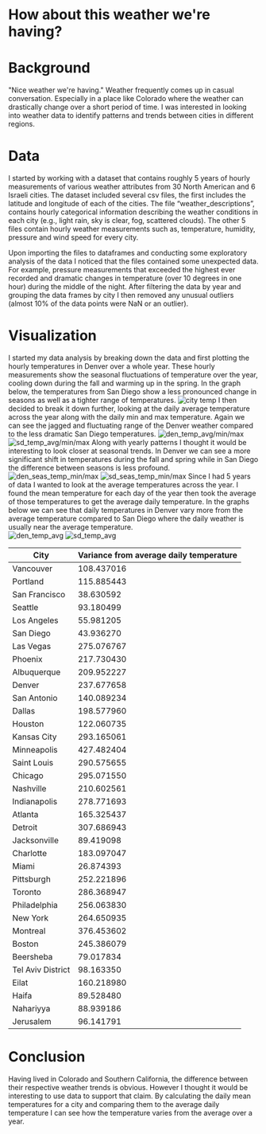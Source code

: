 # How about this weather we're having?

# Background
"Nice weather we're having." Weather frequently comes up in casual conversation. Especially in a place like Colorado where the weather can drastically change over a short period of time. I was interested in looking into weather data to identify patterns and trends between cities in different regions. 



# Data
I started by working with a dataset that contains roughly 5 years of hourly measurements of various weather attributes from 30 North American and 6 Israeli cities. The dataset included several csv files, the first includes the latitude and longitude of each of the cities. The file “weather_descriptions”, contains hourly categorical information describing the weather conditions in each city (e.g., light rain, sky is clear, fog, scattered clouds). The other 5 files contain hourly weather measurements such as, temperature, humidity, pressure and wind speed for every city. 

Upon importing the files to dataframes and conducting some exploratory analysis of the data I noticed that the files contained some unexpected data. For example, pressure measurements that exceeded the highest ever recorded and dramatic changes in temperature (over 10 degrees in one hour) during the middle of the night. After filtering the data by year and grouping the data frames by city I then removed any unusual outliers (almost 10% of the data points were NaN or an outlier). 



# Visualization 
I started my data analysis by breaking down the data and first plotting the hourly temperatures in Denver over a whole year. These hourly measurements show the seasonal fluctuations of temperature over the year, cooling down during the fall and warming up in the spring. In the graph below, the temperatures from San Diego show a less pronounced change in seasons as well as a tighter range of temperatures. 
![city temp](https://github.com/jrp8401/Weather-Capstone/blob/master/img/city_temp_hourly_2013.png)
I then decided to break it down further, looking at the daily average temperature across the year along with the daily min and max temperature. Again we can see the jagged and fluctuating range of the Denver weather compared to the less dramatic San Diego temperatures. 
![den_temp_avg/min/max](https://github.com/jrp8401/Weather-Capstone/blob/master/img/den_temp_avg-min-max_2013.png)
![sd_temp_avg/min/max](https://github.com/jrp8401/Weather-Capstone/blob/master/img/sd_temp_avg-min-max_2013.png)
Along with yearly patterns I thought it would be interesting to look closer at seasonal trends. In Denver we can see a more significant shift in temperatures during the fall and spring while in San Diego the difference between seasons is less profound. 
![den_seas_temp_min/max](https://github.com/jrp8401/Weather-Capstone/blob/master/img/den_seas_temp_avg-min-max_2013.png)
![sd_seas_temp_min/max](https://github.com/jrp8401/Weather-Capstone/blob/master/img/sd_seas_temp_avg-min-max_2013.png)
Since I had 5 years of data I wanted to look at the average temperatures across the year. I found the mean temperature for each day of the year then took the average of those temperatures to get the average daily temperature. In the graphs below we can see that daily temperatures in Denver vary more from the average temperature compared to San Diego where the daily weather is usually near the average temperature.  
![den_temp_avg](https://github.com/jrp8401/Weather-Capstone/blob/master/img/Denver_avg.png)
![sd_temp_avg](https://github.com/jrp8401/Weather-Capstone/blob/master/img/San%20Diego_avg.png)

 City |  Variance from average daily temperature |
| ----------- | ----------- |
| Vancouver | 108.437016 |
| Portland |	115.885443 |
| San Francisco	| 38.630592 | 
| Seattle |	93.180499 |
| Los Angeles	| 55.981205 | 
| San Diego	| 43.936270 |
| Las Vegas |	275.076767 |
| Phoenix	| 217.730430 | 
| Albuquerque |	209.952227 |
| Denver |	237.677658 | 
| San Antonio |	140.089234 |
| Dallas |	198.577960 |
| Houston |	122.060735 |
| Kansas City |	293.165061 |
| Minneapolis |	427.482404 |
| Saint Louis |	290.575655 |
| Chicago |	295.071550 |
| Nashville |	210.602561 |
| Indianapolis |	278.771693 |
| Atlanta	| 165.325437 |
| Detroit | 307.686943 |
| Jacksonville | 89.419098 |
| Charlotte	| 183.097047 |
| Miami	| 26.874393 |
| Pittsburgh |	252.221896 |
| Toronto	| 286.368947 |
| Philadelphia	| 256.063830 |
| New York	| 264.650935 |
| Montreal |	376.453602 |
| Boston |	245.386079 |
| Beersheba	| 79.017834 |
| Tel Aviv District |	98.163350 |
| Eilat	| 160.218980 |
| Haifa |	89.528480 |
| Nahariyya	| 88.939186 |
| Jerusalem	| 96.141791 |






# Conclusion
Having lived in Colorado and Southern California, the difference between their respective weather trends is obvious. However I thought it would be interesting to use data to support that claim. By calculating the daily mean temperatures for a city and comparing them to the average daily temperature I can see how the temperature varies from the average over a year. 

